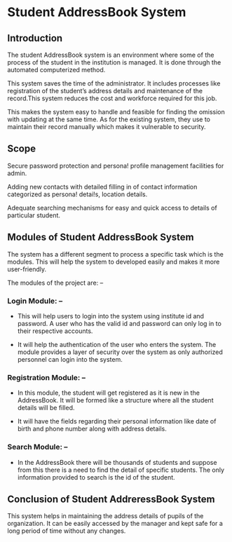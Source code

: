 # Student AddressBook System


## Introduction

   The student AddressBook system is an environment where some of the process of the student in the institution is managed. It is done through the automated computerized method.

   This system saves the time of the administrator. It includes processes like registration of the student’s address details and maintenance of the record.This system reduces the cost and workforce required for this job.

 This makes the system easy to handle and feasible for finding the omission with updating at the same time. As for the existing system, they use to maintain their record manually which makes it vulnerable to security.


## Scope

 
Secure password protection and persona! profile management facilities for admin.
    
Adding new contacts with detailed filling in of contact information categorized as persona! detai!s, location details.

Adequate searching mechanisms for easy and quick access to details of particular student.


## Modules of Student AddressBook System

The system has a different segment to process a specific task which is the modules. This will help the system to developed easily and makes it more user-friendly.

The modules of the project are: –

### Login Module: –
* This will help users to login into the system using institute id and password. A user who has the valid id and password can only log in to their respective accounts.

* It will help the authentication of the user who enters the system. The module provides a layer of security over the system as only authorized personnel can login into the system.

### Registration Module: –
* In this module, the student will get registered as it is new in the  AddressBook. It will be formed like a structure where all the student details will be filled.

* It will have the fields regarding their personal information like date of birth and phone number along with address details.

### Search Module: –
* In the AddressBook there will be thousands of students and suppose from this there is a need to find the detail of specific students. The only information provided to search is the id of the student.


## Conclusion of Student AddreressBook System
This system helps in maintaining the address details of pupils of the organization. It can be easily accessed by the manager and kept safe for a long period of time without any changes.
